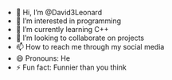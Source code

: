 - 👋 Hi, I’m @David3Leonard
- 👀 I’m interested in programming 
- 🌱 I’m currently learning C++
- 💞️ I’m looking to collaborate on projects
- 📫 How to reach me through my social media
- 😄 Pronouns: He
- ⚡ Fun fact: Funnier than you think

<!---
David3Leonard/David3Leonard is a ✨ special ✨ repository because its `README.md` (this file) appears on your GitHub profile.
You can click the Preview link to take a look at your changes.
--->
